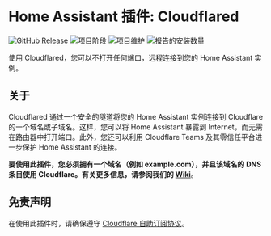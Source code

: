 # Home Assistant 插件: Cloudflared

[![GitHub Release][releases-shield]][releases]
![项目阶段][project-stage-shield]
![项目维护][maintenance-shield]
![报告的安装数量][installations-shield-stable]

使用 Cloudflared，您可以不打开任何端口，远程连接到您的 Home Assistant 实例。

## 关于

Cloudflared 通过一个安全的隧道将您的 Home Assistant 实例连接到 Cloudflare 的一个域名或子域名。这样，您可以将 Home Assistant 暴露到 Internet，而无需在路由器中打开端口。此外，您还可以利用 Cloudflare Teams 及其零信任平台进一步保护 Home Assistant 的连接。

**要使用此插件，您必须拥有一个域名（例如 example.com），并且该域名的 DNS 条目使用 Cloudflare。有关更多信息，请参阅我们的 [Wiki][wiki]**。

## 免责声明

在使用此插件时，请确保遵守 [Cloudflare 自助订阅协议][cloudflare-sssa]。

[cloudflare-sssa]: https://www.cloudflare.com/terms/
[domainarticle]: https://www.linkedin.com/pulse/what-do-domain-name-how-get-one-free-tobias-brenner?trk=public_post-content_share-article
[maintenance-shield]: https://img.shields.io/maintenance/yes/2025.svg
[project-stage-shield]: https://img.shields.io/badge/project%20stage-production%20ready-brightgreen.svg
[releases-shield]: https://img.shields.io/github/v/release/brenner-tobias/addon-cloudflared?include_prereleases
[releases]: https://github.com/brenner-tobias/addon-cloudflared/releases
[wiki]: https://github.com/brenner-tobias/addon-cloudflared/wiki/How-tos
[installations-shield-edge]: https://img.shields.io/badge/dynamic/json?url=https%3A%2F%2Fanalytics.home-assistant.io%2Faddons.json&query=%24%5B%22ffd6a162_cloudflared%22%5D.total&label=Reported%20Installations&link=https%3A%2F%2Fanalytics.home-assistant.io/add-ons
[installations-shield-stable]: https://img.shields.io/badge/dynamic/json?url=https%3A%2F%2Fanalytics.home-assistant.io%2Faddons.json&query=%24%5B%229074a9fa_cloudflared%22%5D.total&label=Reported%20Installations&link=https%3A%2F%2Fanalytics.home-assistant.io/add-ons